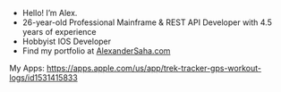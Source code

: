- Hello! I’m Alex.
- 26-year-old Professional Mainframe & REST API Developer with 4.5 years of experience
- Hobbyist IOS Developer
- Find my portfolio at [AlexanderSaha.com](https://www.AlexanderSaha.com)


My Apps:
https://apps.apple.com/us/app/trek-tracker-gps-workout-logs/id1531415833
